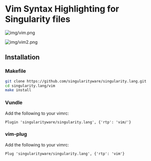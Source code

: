 # Vim Syntax Highlighting for Singularity files

![img/vim.png](img/vim.png)

![img/vim2.png](img/vim2.png)

## Installation

### Makefile

```bash
git clone https://github.com/singularityware/singularity.lang.git
cd singularity.lang/vim
make install
```

### Vundle

Add the following to your vimrc:

```vim
Plugin 'singularityware/singularity.lang', {'rtp': 'vim/'}
```

### vim-plug

Add the following to your vimrc:

```vim
Plug 'singularityware/singularity.lang', {'rtp': 'vim'}
```

